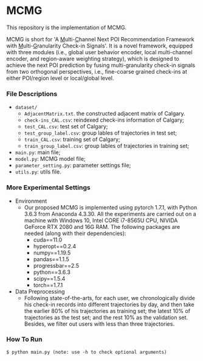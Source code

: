 # MCMG

This repository is the implementation of MCMG.

MCMG is short for 'A <u>M</u>ulti-<u>C</u>hannel Next POI Recommendation Framework with <u>M</u>ulti-<u>G</u>ranularity Check-in Signals'. It is a novel framework, equipped with three modules (i.e., global user behavior encoder, local multi-channel encoder, and region-aware weighting strategy), which is designed to achieve the next POI prediction by fusing multi-granularity check-in signals from two orthogonal perspectives, i.e., fine-coarse grained check-ins at either POI/region level or local/global level.


### File Descriptions

- `dataset/`
  - `AdjacentMatrix.txt`. the constructed adjacent matrix of Calgary.
  - `check-ins_CAL.csv`: reindexed check-ins information of Calgary;
  - `test_CAL.csv`: test set of Calgary;
  - `test_group_label.csv`: group lables of trajectories in test set;
  - `train_CAL.csv`: training set of Calgary;
  - `train_group_label.csv`: group lables of trajectories in training set;
- `main.py`: main file;
- `model.py`: MCMG model file;
- `parameter_setting.py`: parameter settings file;
- `utils.py`: utils file.


### More Experimental Settings
- Environment
  - Our proposed MCMG is implemented using pytorch 1.7.1, with Python 3.6.3 from Anaconda 4.3.30. All the experiments are carried out on a machine with Windows 10, Intel CORE i7-8565U CPU, NIVIDA GeForce RTX 2080 and 16G RAM. The following packages are needed (along with their dependencies):
    - cuda==11.0
    - hyperopt==0.2.4
    - numpy==1.19.5
    - pandas==1.1.5
    - progressbar==2.5
    - python==3.6.3
    - scipy==1.5.4
    - torch==1.7.1
- Data Preprocessing
  - Following state-of-the-arts, for each user, we chronologically divide his check-in records into different trajectories by day, and then take the earlier 80% of his trajectories as training set; the latest 10% of trajectories as the test set; and the rest 10% as the validation set. Besides, we filter out users with less than three trajectories.


### How To Run
```
$ python main.py (note: use -h to check optional arguments)
```
